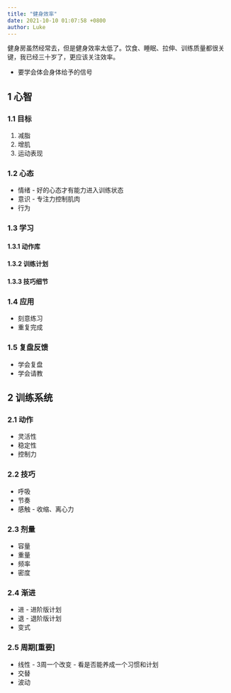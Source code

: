 ```yaml
---
title: "健身效率"
date: 2021-10-10 01:07:58 +0800
author: Luke
---
```


健身房虽然经常去，但是健身效率太低了。饮食、睡眠、拉伸、训练质量都很关键，我已经三十岁了，更应该关注效率。



- 要学会体会身体给予的信号



## 1 心智

### 1.1 目标

1. 减脂
2. 增肌
3. 运动表现



### 1.2 心态

- 情绪 - 好的心态才有能力进入训练状态
- 意识 - 专注力控制肌肉
- 行为



### 1.3 学习

#### 1.3.1 动作库

#### 1.3.2 训练计划

#### 1.3.3 技巧细节



### 1.4 应用

- 刻意练习
- 重复完成



### 1.5 复盘反馈

- 学会复盘
- 学会请教



## 2 训练系统

### 2.1 动作

- 灵活性
- 稳定性
- 控制力



### 2.2 技巧

- 呼吸
- 节奏
- 感触 - 收缩、离心力



### 2.3 剂量

- 容量
- 重量
- 频率
- 密度



### 2.4 渐进

- 进 - 进阶版计划
- 退 - 退阶版计划
- 变式



### 2.5 周期[重要]

- 线性 - 3周一个改变 - 看是否能养成一个习惯和计划
- 交替
- 波动

